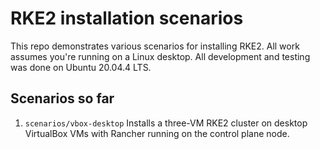 # RKE2 installation scenarios

This repo demonstrates various scenarios for installing RKE2. All work assumes you're running on a Linux desktop. All development and testing was done on Ubuntu 20.04.4 LTS.

## Scenarios so far

1. `scenarios/vbox-desktop` Installs a three-VM RKE2 cluster on desktop VirtualBox VMs with Rancher running on the control plane node.
